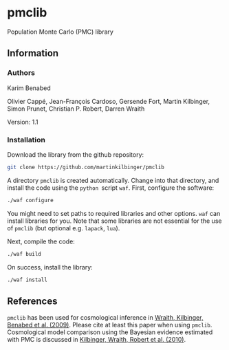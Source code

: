 # pmclib

Population Monte Carlo (PMC) library

## Information

### Authors

Karim Benabed

Olivier Cappé, Jean-François Cardoso, Gersende Fort, Martin Kilbinger, Simon Prunet, Christian P. Robert, Darren Wraith

Version: 1.1

### Installation

Download the library from the github repository:

```bash
git clone https://github.com/martinkilbinger/pmclib
```
A directory `pmclib` is created automatically. Change into that directory, and install the code using the `python `script `waf`.
First, configure the software:

```bash
./waf configure
```

You might need to set paths to required libraries and other options. `waf` can install libraries for you. Note that some libraries are not essential for the use of `pmclib` (but optional e.g. `lapack`, `lua`).

Next, compile the code:

```bash
./waf build
```

On success, install the library:

```bash
./waf install
```

## References

`pmclib` has been used for cosmological inference in [Wraith, Kilbinger, Benabed et al. (2009)](https://arxiv.org/abs/0903.0837).
Please cite at least this paper when using `pmclib`. Cosmological model comparison using the Bayesian evidence estimated with PMC is discussed in [Kilbinger, Wraith, Robert et al. (2010)](https://arxiv.org/abs/0912.1614). 


